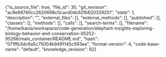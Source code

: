{"is_source_file": true, "file_id": 30, "git_revision": "ac9e68740cc2620698c0cacd0dc62fb620329251", "state": 1, "description": "", "external_files": [], "external_methods": [], "published": [], "classes": [], "methods": [], "calls": [], "search-terms": [], "filename": "/home/kavia/workspace/code-generation/elephant-insights-exploring-biology-behavior-and-conservation-95252-95266/main_container/README.md", "hash": "071ffb3dc6a5c75004b9491145c593ea", "format-version": 4, "code-base-name": "default", "knowledge_revision": 62}